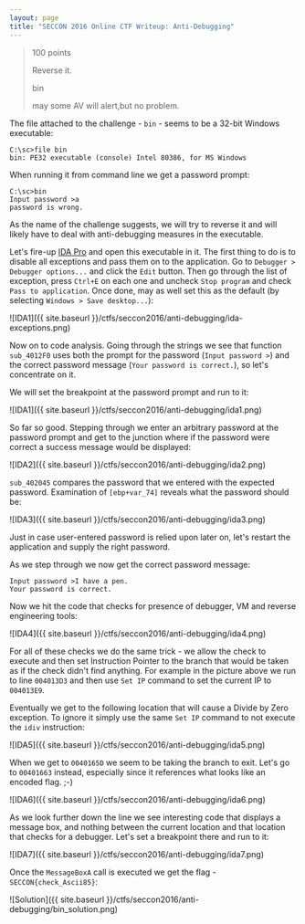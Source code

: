 ```yaml
---
layout: page
title: "SECCON 2016 Online CTF Writeup: Anti-Debugging"
---
```


> 100 points
> 
> Reverse it.
>
> bin
>
> may some AV will alert,but no problem.

The file attached to the challenge - ```bin``` - seems to be a 32-bit Windows executable:

```
C:\sc>file bin
bin: PE32 executable (console) Intel 80386, for MS Windows
```

When running it from command line we get a password prompt:

```
C:\sc>bin
Input password >a
password is wrong.
```

As the name of the challenge suggests, we will try to reverse it and will likely have to deal with anti-debugging measures in the executable.

Let's fire-up [IDA Pro](https://www.hex-rays.com/products/ida/support/download_freeware.shtml) and open this executable in it. The first thing to do is to disable all exceptions and pass them on to the application. Go to ```Debugger > Debugger options...``` and click the ```Edit``` button. Then go through the list of exception, press ```Ctrl+E``` on each one and uncheck ```Stop program``` and check ```Pass to application```. Once done, may as well set this as the default (by selecting ```Windows > Save desktop...```):

![IDA1]({{ site.baseurl }}/ctfs/seccon2016/anti-debugging/ida-exceptions.png)

Now on to code analysis. Going through the strings we see that function ```sub_4012F0``` uses both the prompt for the password (```Input password >```) and the correct password message (```Your password is correct.```), so let's concentrate on it.

We will set the breakpoint at the password prompt and run to it:

![IDA1]({{ site.baseurl }}/ctfs/seccon2016/anti-debugging/ida1.png)

So far so good. Stepping through we enter an arbitrary password at the password prompt and get to the junction where if the password were correct a success message would be displayed:

![IDA2]({{ site.baseurl }}/ctfs/seccon2016/anti-debugging/ida2.png)

```sub_402045``` compares the password that we entered with the expected password. Examination of ```[ebp+var_74]``` reveals what the password should be:

![IDA3]({{ site.baseurl }}/ctfs/seccon2016/anti-debugging/ida3.png)

Just in case user-entered password is relied upon later on, let's restart the application and supply the right password.

As we step through we now get the correct password message:

```
Input password >I have a pen.
Your password is correct.
```

Now we hit the code that checks for presence of debugger, VM and reverse engineering tools:

![IDA4]({{ site.baseurl }}/ctfs/seccon2016/anti-debugging/ida4.png)

For all of these checks we do the same trick - we allow the check to execute and then set Instruction Pointer to the branch that would be taken as if the check didn't find anything. For example in the picture above we run to line ```004013D3``` and then use ```Set IP``` command to set the current IP to ```004013E9```.

Eventually we get to the following location that will cause a Divide by Zero exception. To ignore it simply use the same ```Set IP``` command to not execute the ```idiv``` instruction:

![IDA5]({{ site.baseurl }}/ctfs/seccon2016/anti-debugging/ida5.png)

When we get to ```0040165D``` we seem to be taking the branch to exit. Let's go to ```00401663``` instead, especially since it references what looks like an encoded flag. ;-)

![IDA6]({{ site.baseurl }}/ctfs/seccon2016/anti-debugging/ida6.png)

As we look further down the line we see interesting code that displays a message box, and nothing between the current location and that location that checks for a debugger. Let's set a breakpoint there and run to it:

![IDA7]({{ site.baseurl }}/ctfs/seccon2016/anti-debugging/ida7.png)

Once the ```MessageBoxA``` call is executed we get the flag - ```SECCON{check_Ascii85}```:

![Solution]({{ site.baseurl }}/ctfs/seccon2016/anti-debugging/bin_solution.png)
